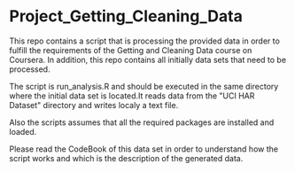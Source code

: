 # Project_Getting_Cleaning_Data

This repo contains a script that is processing the provided data in order to fulfill the requirements of the Getting and Cleaning Data course on Coursera.
In addition, this repo contains all initially data sets that need to be processed.

The script is run_analysis.R and should be executed in the same directory where the initial data set is located.It reads
data from the "UCI HAR Dataset" directory and writes localy a text file.

Also the scripts assumes that all the required packages are installed and loaded.

Please read the CodeBook of this data set in order to understand how the script works and which is the description of the
generated data.
